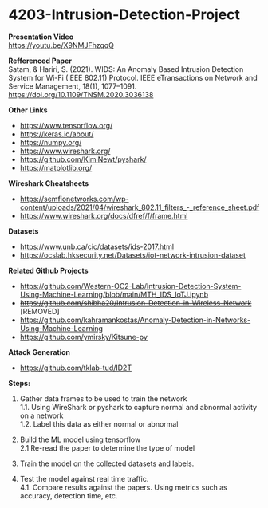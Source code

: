 # 4203-Intrusion-Detection-Project

**Presentation Video**\
https://youtu.be/X9NMJFhzqqQ 

**Refferenced Paper**\
Satam, & Hariri, S. (2021). WIDS: An Anomaly Based Intrusion Detection System for Wi-Fi (IEEE 802.11) Protocol. IEEE eTransactions on Network and Service Management, 18(1), 1077–1091. https://doi.org/10.1109/TNSM.2020.3036138

**Other Links**
* https://www.tensorflow.org/ 
* https://keras.io/about/ 
* https://numpy.org/ 
* https://www.wireshark.org/ 
* https://github.com/KimiNewt/pyshark/ 
* https://matplotlib.org/ 

**Wireshark Cheatsheets**
* https://semfionetworks.com/wp-content/uploads/2021/04/wireshark_802.11_filters_-_reference_sheet.pdf
* https://www.wireshark.org/docs/dfref/f/frame.html

**Datasets**
* https://www.unb.ca/cic/datasets/ids-2017.html
* https://ocslab.hksecurity.net/Datasets/iot-network-intrusion-dataset

**Related Github Projects**
* https://github.com/Western-OC2-Lab/Intrusion-Detection-System-Using-Machine-Learning/blob/main/MTH_IDS_IoTJ.ipynb
* ~~https://github.com/shibha20/Intrusion-Detection-in-Wireless-Network~~ [REMOVED]
* https://github.com/kahramankostas/Anomaly-Detection-in-Networks-Using-Machine-Learning
* https://github.com/ymirsky/Kitsune-py

**Attack Generation**
* https://github.com/tklab-tud/ID2T

**Steps:**

1. Gather data frames to be used to train the network\
  1.1. Using WireShark or pyshark to capture normal and abnormal activity on a network\
  1.2. Label this data as either normal or abnormal
  
2. Build the ML model using tensorflow\
  2.1 Re-read the paper to determine the type of model

3. Train the model on the collected datasets and labels.

4. Test the model against real time traffic.\
  4.1. Compare results against the papers. Using metrics such as accuracy, detection time, etc.
